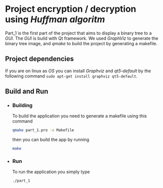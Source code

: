 # Project encryption / decryption using *Huffman algoritm*

Part_1 is the first part of the project that aims to display a binary tree to a *GUI*.
The *GUI* is build with Qt framework. We used *GraphViz* to generate the binary tree image, and *qmake* to build the project by generating a makefile.

## Project dependencies

If you are on linux as *OS* you can install *Graphviz* and *qt5-default* by the following command
`sudo apt-get install graphviz qt5-default`.

## Build and Run
- ### Building
    To build the application you need to generate a makefile using this command
    ```bash
    qmake part_1.pro -o Makefile
    ```
    then you can build the app by running
    ```bash
    make
    ```
- ### Run
    To run the application you simply type
    ```bash
    ./part_1
    ```